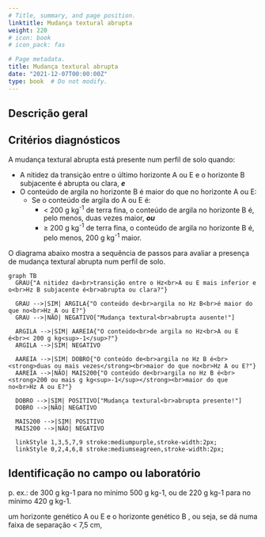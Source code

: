 ```yaml
---
# Title, summary, and page position.
linktitle: Mudança textural abrupta
weight: 220
# icon: book
# icon_pack: fas

# Page metadata.
title: Mudança textural abrupta
date: "2021-12-07T00:00:00Z"
type: book  # Do not modify.
---
```


## Descrição geral

## Critérios diagnósticos

A mudança textural abrupta está presente num perfil de solo quando:

* A nitidez da transição entre o último horizonte A ou E e o horizonte B subjacente é abrupta ou clara, ___e___
* O conteúdo de argila no horizonte B é maior do que no horizonte A ou E:
  * Se o conteúdo de argila do A ou E é:
    * < 200 g kg<sup>-1</sup> de terra fina, o conteúdo de argila no horizonte B é, pelo menos, duas vezes maior, ___ou___
    * ≥ 200 g kg<sup>-1</sup> de terra fina, o conteúdo de argila no horizonte B é, pelo menos, 200 g kg<sup>-1</sup> maior.

O diagrama abaixo mostra a sequência de passos para avaliar a presença de mudança textural abrupta num perfil de solo.

```mermaid
graph TB
  GRAU{"A nitidez da<br>transição entre o Hz<br>A ou E mais inferior e o<br>Hz B subjacente é<br>abrupta ou clara?"}
  
  GRAU -->|SIM| ARGILA{"O conteúdo de<br>argila no Hz B<br>é maior do que no<br>Hz A ou E?"}
  GRAU -->|NÃO| NEGATIVO["Mudança textural<br>abrupta ausente!"]

  ARGILA -->|SIM| AAREIA{"O conteúdo<br>de argila no Hz<br>A ou E é<br>< 200 g kg<sup>-1</sup>?"}
  ARGILA -->|SIM| NEGATIVO

  AAREIA -->|SIM| DOBRO{"O conteúdo de<br>argila no Hz B é<br><strong>duas ou mais vezes</strong><br>maior do que no<br>Hz A ou E?"}
  AAREIA -->|NÃO| MAIS200{"O conteúdo de<br>argila no Hz B é<br><strong>200 ou mais g kg<sup>-1</sup></strong><br>maior do que no<br>Hz A ou E?"} 

  DOBRO -->|SIM| POSITIVO["Mudança textural<br>abrupta presente!"]
  DOBRO -->|NÃO| NEGATIVO
 
  MAIS200 -->|SIM| POSITIVO
  MAIS200 -->|NÃO| NEGATIVO

  linkStyle 1,3,5,7,9 stroke:mediumpurple,stroke-width:2px;
  linkStyle 0,2,4,6,8 stroke:mediumseagreen,stroke-width:2px;
```

## Identificação no campo ou laboratório

p. ex.: de 300 g kg-1 para no mínimo 500 g kg-1, ou de 220 g kg-1 para no mínimo 420 g kg-1.

um horizonte genético A ou E e o horizonte genético B , ou seja, se dá numa faixa de separação < 7,5 cm, 
